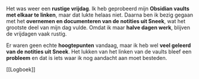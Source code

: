 Het was weer een **rustige vrijdag**. Ik heb geprobeerd mijn **Obsidian vaults met elkaar te linken**, maar dat lukte helaas niet. Daarna ben ik bezig gegaan met het **overnemen en documenteren van de notities uit Sneek**, wat het grootste deel van mijn dag vulde. Omdat ik maar **halve dagen werk**, blijven de vrijdagen vaak rustig.

Er waren geen echte **hoogtepunten** vandaag, maar ik heb wel **veel geleerd van de notities uit Sneek**. Het lukken van het linken van de vaults bleef een **probleem** en dat is iets waar ik nog aandacht aan moet besteden.


[[Logboek]]


